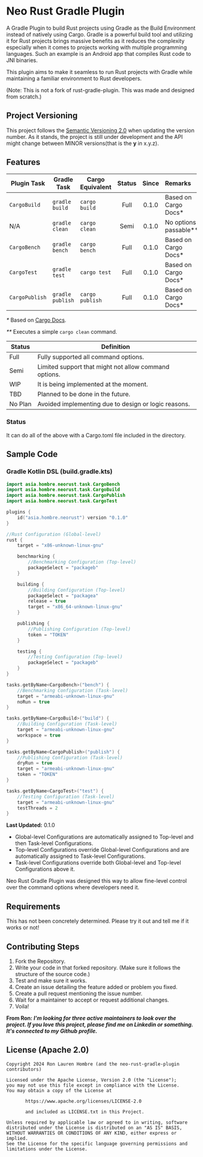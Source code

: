 # Neo Rust Gradle Plugin
A Gradle Plugin to build Rust projects using Gradle as the Build Environment instead of natively using Cargo.
Gradle is a powerful build tool and utilizing it for Rust projects brings massive benefits as it reduces the complexity
especially when it comes to projects working with multiple programming languages. Such an example is an Android app that
compiles Rust code to JNI binaries.

This plugin aims to make it seamless to run Rust projects with Gradle while maintaining a familiar environment to Rust
developers.

(Note: This is not a fork of rust-gradle-plugin. This was made and designed from scratch.)

## Project Versioning
This project follows the [Semantic Versioning 2.0](https://semver.org/) when updating the version number. As it stands,
the project is still under development and the API might change between MINOR versions(that is the **y** in x.y.z).

## Features

| Plugin Task    | Gradle Task      | Cargo Equivalent | Status | Since | Remarks               |
|----------------|------------------|------------------|:------:|:-----:|:----------------------|
| `CargoBuild`   | `gradle build`   | `cargo build`    |  Full  | 0.1.0 | Based on Cargo Docs*  |
| N/A            | `gradle clean`   | `cargo clean`    |  Semi  | 0.1.0 | No options passable** |
| `CargoBench`   | `gradle bench`   | `cargo bench`    |  Full  | 0.1.0 | Based on Cargo Docs*  |
| `CargoTest`    | `gradle test`    | `cargo test`     |  Full  | 0.1.0 | Based on Cargo Docs*  |
| `CargoPublish` | `gradle publish` | `cargo publish`  |  Full  | 0.1.0 | Based on Cargo Docs*  |

_*_ Based on [Cargo Docs](https://doc.rust-lang.org/cargo/commands).

_**_ Executes a simple `cargo clean` command.

| Status  | Definition                                            |
|---------|-------------------------------------------------------|
| Full    | Fully supported all command options.                  |
| Semi    | Limited support that might not allow command options. |
| WIP     | It is being implemented at the moment.                |
| TBD     | Planned to be done in the future.                     |
| No Plan | Avoided implementing due to design or logic reasons.  |

### Status
It can do all of the above with a Cargo.toml file included in the directory.

## Sample Code
### Gradle Kotlin DSL (build.gradle.kts)
```kotlin
import asia.hombre.neorust.task.CargoBench
import asia.hombre.neorust.task.CargoBuild
import asia.hombre.neorust.task.CargoPublish
import asia.hombre.neorust.task.CargoTest

plugins {
    id("asia.hombre.neorust") version "0.1.0"
}

//Rust Configuration (Global-level)
rust {
    target = "x86-unknown-linux-gnu"

    benchmarking {
        //Benchmarking Configuration (Top-level)
        packageSelect = "packageb"
    }

    building {
        //Building Configuration (Top-level)
        packageSelect = "packagea"
        release = true
        target = "x86_64-unknown-linux-gnu"
    }

    publishing {
        //Publishing Configuration (Top-level)
        token = "TOKEN"
    }

    testing {
        //Testing Configuration (Top-level)
        packageSelect = "packageb"
    }
}

tasks.getByName<CargoBench>("bench") {
    //Benchmarking Configuration (Task-level)
    target = "armeabi-unknown-linux-gnu"
    noRun = true
}

tasks.getByName<CargoBuild>("build") {
    //Building Configuration (Task-level)
    target = "armeabi-unknown-linux-gnu"
    workspace = true
}

tasks.getByName<CargoPublish>("publish") {
    //Publishing Configuration (Task-level)
    dryRun = true
    target = "armeabi-unknown-linux-gnu"
    token = "TOKEN"
}

tasks.getByName<CargoTest>("test") {
    //Testing Configuration (Task-level)
    target = "armeabi-unknown-linux-gnu"
    testThreads = 2
}
```

**Last Updated:** 0.1.0

* Global-level Configurations are automatically assigned to Top-level and then Task-level Configurations.
* Top-level Configurations override Global-level Configurations and are automatically assigned to Task-level Configurations.
* Task-level Configurations override both Global-level and Top-level Configurations above it.

Neo Rust Gradle Plugin was designed this way to allow fine-level control over the command options where developers need
it.

## Requirements
This has not been concretely determined. Please try it out and tell me if it works or not!

## Contributing Steps
1. Fork the Repository.
2. Write your code in that forked repository. (Make sure it follows the structure of the source code.)
3. Test and make sure it works.
4. Create an issue detailing the feature added or problem you fixed.
5. Create a pull request mentioning the issue number.
6. Wait for a maintainer to accept or request additional changes.
7. Voila!

**From Ron: _I'm looking for three active maintainers to look over the project. If you love this project, please find me on
Linkedin or something. It's connected to my Github profile._**

## License (Apache 2.0)
```text
Copyright 2024 Ron Lauren Hombre (and the neo-rust-gradle-plugin contributors)

Licensed under the Apache License, Version 2.0 (the "License");
you may not use this file except in compliance with the License.
You may obtain a copy of the License at

       https://www.apache.org/licenses/LICENSE-2.0
       
       and included as LICENSE.txt in this Project.

Unless required by applicable law or agreed to in writing, software
distributed under the License is distributed on an "AS IS" BASIS,
WITHOUT WARRANTIES OR CONDITIONS OF ANY KIND, either express or implied.
See the License for the specific language governing permissions and
limitations under the License.
```